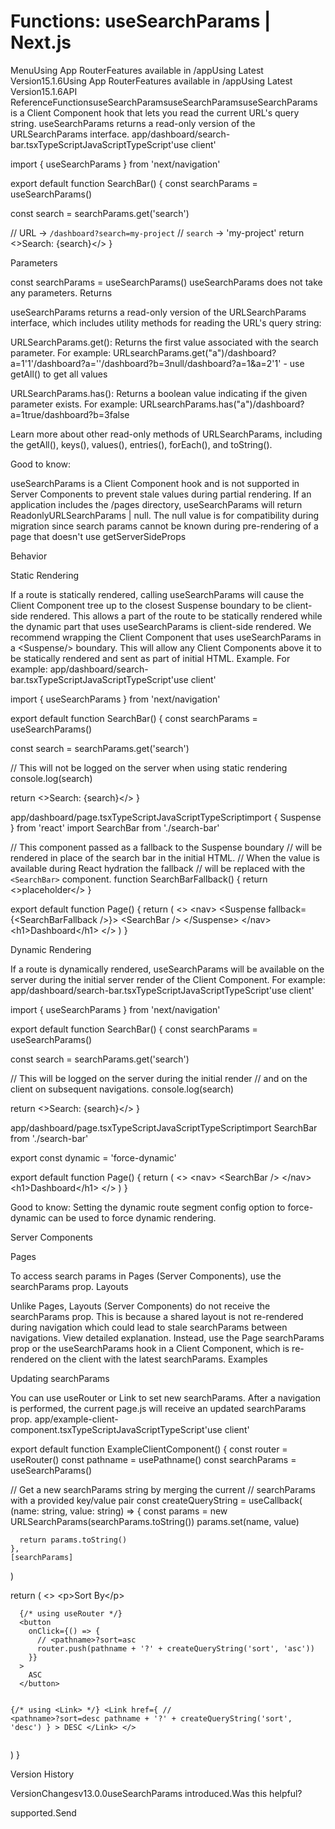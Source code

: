 # Functions: useSearchParams | Next.js

<p>MenuUsing App RouterFeatures available in /appUsing Latest Version15.1.6Using App RouterFeatures available in /appUsing Latest Version15.1.6API ReferenceFunctionsuseSearchParamsuseSearchParamsuseSearchParams is a Client Component hook that lets you read the current URL's query string.
useSearchParams returns a read-only version of the URLSearchParams interface.
app/dashboard/search-bar.tsxTypeScriptJavaScriptTypeScript'use client'</p>
<p>import { useSearchParams } from 'next/navigation'</p>
<p>export default function SearchBar() {
const searchParams = useSearchParams()</p>
<p>const search = searchParams.get('search')</p>
<p>// URL -&gt; <code>/dashboard?search=my-project</code>
// <code>search</code> -&gt; 'my-project'
return &lt;&gt;Search: {search}&lt;/&gt;
}</p>
<p>Parameters</p>
<p>const searchParams = useSearchParams()
useSearchParams does not take any parameters.
Returns</p>
<p>useSearchParams returns a read-only version of the URLSearchParams interface, which includes utility methods for reading the URL's query string:</p>
<p>URLSearchParams.get(): Returns the first value associated with the search parameter. For example:
URLsearchParams.get(&quot;a&quot;)/dashboard?a=1'1'/dashboard?a=''/dashboard?b=3null/dashboard?a=1&amp;a=2'1' - use getAll() to get all values</p>
<p>URLSearchParams.has(): Returns a boolean value indicating if the given parameter exists. For example:
URLsearchParams.has(&quot;a&quot;)/dashboard?a=1true/dashboard?b=3false</p>
<p>Learn more about other read-only methods of URLSearchParams, including the getAll(), keys(), values(), entries(), forEach(), and toString().</p>
<p>Good to know:</p>
<p>useSearchParams is a Client Component hook and is not supported in Server Components to prevent stale values during partial rendering.
If an application includes the /pages directory, useSearchParams will return ReadonlyURLSearchParams | null. The null value is for compatibility during migration since search params cannot be known during pre-rendering of a page that doesn't use getServerSideProps</p>
<p>Behavior</p>
<p>Static Rendering</p>
<p>If a route is statically rendered, calling useSearchParams will cause the Client Component tree up to the closest Suspense boundary to be client-side rendered.
This allows a part of the route to be statically rendered while the dynamic part that uses useSearchParams is client-side rendered.
We recommend wrapping the Client Component that uses useSearchParams in a &lt;Suspense/&gt; boundary. This will allow any Client Components above it to be statically rendered and sent as part of initial HTML. Example.
For example:
app/dashboard/search-bar.tsxTypeScriptJavaScriptTypeScript'use client'</p>
<p>import { useSearchParams } from 'next/navigation'</p>
<p>export default function SearchBar() {
const searchParams = useSearchParams()</p>
<p>const search = searchParams.get('search')</p>
<p>// This will not be logged on the server when using static rendering
console.log(search)</p>
<p>return &lt;&gt;Search: {search}&lt;/&gt;
}</p>
<p>app/dashboard/page.tsxTypeScriptJavaScriptTypeScriptimport { Suspense } from 'react'
import SearchBar from './search-bar'</p>
<p>// This component passed as a fallback to the Suspense boundary
// will be rendered in place of the search bar in the initial HTML.
// When the value is available during React hydration the fallback
// will be replaced with the <code>&lt;SearchBar&gt;</code> component.
function SearchBarFallback() {
return &lt;&gt;placeholder&lt;/&gt;
}</p>
<p>export default function Page() {
return (
&lt;&gt;
&lt;nav&gt;
&lt;Suspense fallback={&lt;SearchBarFallback /&gt;}&gt;
&lt;SearchBar /&gt;
&lt;/Suspense&gt;
&lt;/nav&gt;
&lt;h1&gt;Dashboard&lt;/h1&gt;
&lt;/&gt;
)
}</p>
<p>Dynamic Rendering</p>
<p>If a route is dynamically rendered, useSearchParams will be available on the server during the initial server render of the Client Component.
For example:
app/dashboard/search-bar.tsxTypeScriptJavaScriptTypeScript'use client'</p>
<p>import { useSearchParams } from 'next/navigation'</p>
<p>export default function SearchBar() {
const searchParams = useSearchParams()</p>
<p>const search = searchParams.get('search')</p>
<p>// This will be logged on the server during the initial render
// and on the client on subsequent navigations.
console.log(search)</p>
<p>return &lt;&gt;Search: {search}&lt;/&gt;
}</p>
<p>app/dashboard/page.tsxTypeScriptJavaScriptTypeScriptimport SearchBar from './search-bar'</p>
<p>export const dynamic = 'force-dynamic'</p>
<p>export default function Page() {
return (
&lt;&gt;
&lt;nav&gt;
&lt;SearchBar /&gt;
&lt;/nav&gt;
&lt;h1&gt;Dashboard&lt;/h1&gt;
&lt;/&gt;
)
}</p>
<p>Good to know: Setting the dynamic route segment config option to force-dynamic can be used to force dynamic rendering.</p>
<p>Server Components</p>
<p>Pages</p>
<p>To access search params in Pages (Server Components), use the searchParams prop.
Layouts</p>
<p>Unlike Pages, Layouts (Server Components) do not receive the searchParams prop. This is because a shared layout is not re-rendered during navigation which could lead to stale searchParams between navigations. View detailed explanation.
Instead, use the Page searchParams prop or the useSearchParams hook in a Client Component, which is re-rendered on the client with the latest searchParams.
Examples</p>
<p>Updating searchParams</p>
<p>You can use useRouter or Link to set new searchParams. After a navigation is performed, the current page.js will receive an updated searchParams prop.
app/example-client-component.tsxTypeScriptJavaScriptTypeScript'use client'</p>
<p>export default function ExampleClientComponent() {
const router = useRouter()
const pathname = usePathname()
const searchParams = useSearchParams()</p>
<p>// Get a new searchParams string by merging the current
// searchParams with a provided key/value pair
const createQueryString = useCallback(
(name: string, value: string) =&gt; {
const params = new URLSearchParams(searchParams.toString())
params.set(name, value)</p>
<pre><code>  return params.toString()
},
[searchParams]
</code></pre>
<p>)</p>
<p>return (
&lt;&gt;
&lt;p&gt;Sort By&lt;/p&gt;</p>
<pre><code>  {/* using useRouter */}
  &lt;button
    onClick={() =&gt; {
      // &lt;pathname&gt;?sort=asc
      router.push(pathname + '?' + createQueryString('sort', 'asc'))
    }}
  &gt;
    ASC
  &lt;/button&gt;

  {/* using &lt;Link&gt; */}
  &lt;Link
    href={
      // &lt;pathname&gt;?sort=desc
      pathname + '?' + createQueryString('sort', 'desc')
    }
  &gt;
    DESC
  &lt;/Link&gt;
&lt;/&gt;
</code></pre>
<p>)
}</p>
<p>Version History</p>
<p>VersionChangesv13.0.0useSearchParams introduced.Was this helpful?</p>
<p>supported.Send</p>
